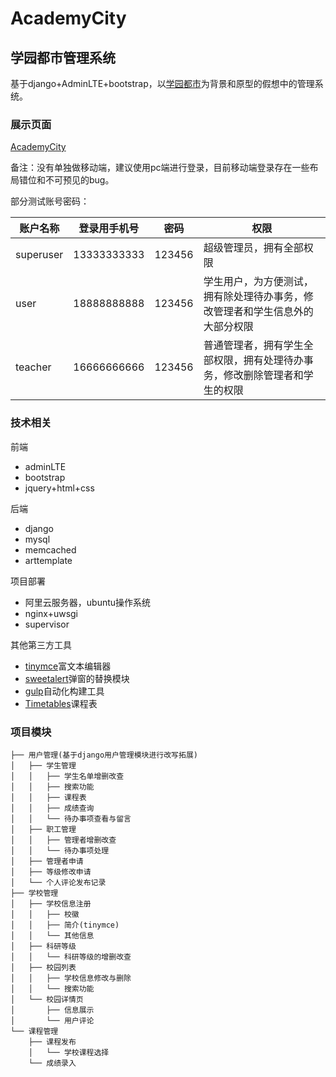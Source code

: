 # AcademyCity

## 学园都市管理系统

基于django+AdminLTE+bootstrap，以[学园都市]([https://baike.baidu.com/item/%E5%AD%A6%E5%9B%AD%E9%83%BD%E5%B8%82/10653393?fr=aladdin](https://baike.baidu.com/item/学园都市/10653393?fr=aladdin))为背景和原型的假想中的管理系统。

### 展示页面

[AcademyCity](http://59.110.26.52/)

备注：没有单独做移动端，建议使用pc端进行登录，目前移动端登录存在一些布局错位和不可预见的bug。

部分测试账号密码：

| 账户名称  | 登录用手机号 | 密码   | 权限                                                         |
| --------- | ------------ | ------ | ------------------------------------------------------------ |
| superuser | 13333333333  | 123456 | 超级管理员，拥有全部权限                                     |
| user      | 18888888888  | 123456 | 学生用户，为方便测试，拥有除处理待办事务，修改管理者和学生信息外的大部分权限 |
| teacher   | 16666666666  | 123456 | 普通管理者，拥有学生全部权限，拥有处理待办事务，修改删除管理者和学生的权限 |

### 技术相关

前端

+ adminLTE
+ bootstrap
+ jquery+html+css

后端

+ django
+ mysql
+ memcached
+ arttemplate

项目部署

+ 阿里云服务器，ubuntu操作系统
+ nginx+uwsgi
+ supervisor

其他第三方工具

+ [tinymce](http://tinymce.ax-z.cn/)富文本编辑器
+ [sweetalert](https://www.sweetalert.cn/guides.html#getting-started)弹窗的替换模块
+ [gulp](https://www.gulpjs.com.cn/)自动化构建工具
+ [Timetables](https://github.com/Hzy0913/Timetable)课程表

### 项目模块

```
├── 用户管理(基于django用户管理模块进行改写拓展)
│	├── 学生管理
│	│	├── 学生名单增删改查
│	│	├── 搜索功能
│	│	├── 课程表
│	│	├── 成绩查询
│	│	└── 待办事项查看与留言
│	├── 职工管理
│	│	├── 管理者增删改查
│	│	└── 待办事项处理
│	├── 管理者申请
│	├── 等级修改申请
│	└── 个人评论发布记录
├── 学校管理
│	├── 学校信息注册
│	│	├── 校徽
│	│	├── 简介(tinymce)
│	│	└── 其他信息
│	├── 科研等级
│	│	└── 科研等级的增删改查
│	├── 校园列表
│	│	├── 学校信息修改与删除
│	│	└── 搜索功能
│	└── 校园详情页
│	 	├── 信息展示
│	 	└── 用户评论
└── 课程管理
 	├── 课程发布
 	│	└── 学校课程选择
 	└── 成绩录入
```



